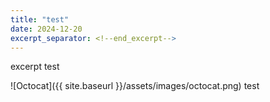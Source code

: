 ```yaml
---
title: "test"
date: 2024-12-20
excerpt_separator: <!--end_excerpt-->
---
```

excerpt test
<!--end_excerpt-->
![Octocat]({{ site.baseurl }}/assets/images/octocat.png)
test
